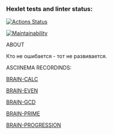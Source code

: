 ### Hexlet tests and linter status:
[![Actions Status](https://github.com/pokanonamee/php-project-45/actions/workflows/hexlet-check.yml/badge.svg)](https://github.com/pokanonamee/php-project-45/actions)

[![Maintainability](https://api.codeclimate.com/v1/badges/e22b5f35eab3cec27eb7/maintainability)](https://codeclimate.com/github/pokanonamee/php-project-45/maintainability)

ABOUT

Кто не ошибается - тот не развивается.



ASCIINEMA RECORDINDS:

[BRAIN-CALC](https://asciinema.org/a/FkahFN4k3TJfdMzrr3V8QMulR)

[BRAIN-EVEN](https://asciinema.org/a/98OF66FT46iE9kIbkboLGXM4w)

[BRAIN-GCD](https://asciinema.org/a/Ppv1xQtZPtXYRERMFkeY3DYjA)

[BRAIN-PRIME](https://asciinema.org/a/Tj4iyJScHEAVAYafFjQCfMPg2)

[BRAIN-PROGRESSION](https://asciinema.org/a/1Nras6d1m7taqZcYHliEO9oZO)
